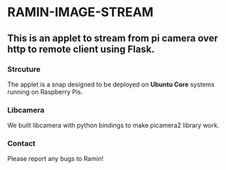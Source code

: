 # RAMIN-IMAGE-STREAM

## This is an applet to stream from pi camera over http to remote client using Flask.

### Strcuture

The applet is a snap designed to be deployed on **Ubuntu Core** systems running on Raspberry Pis.

### Libcamera

We built libcamera with python bindings to make picamera2 library work.

### Contact

Please report any bugs to Ramin!
